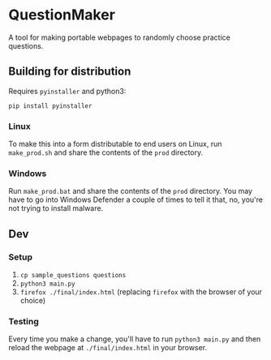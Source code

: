 # QuestionMaker

A tool for making portable webpages to randomly choose practice questions.

## Building for distribution

Requires `pyinstaller` and python3:

```
pip install pyinstaller
```

### Linux

To make this into a form distributable to end users on Linux, run `make_prod.sh` and share the contents of the `prod` directory.

### Windows

Run `make_prod.bat` and share the contents of the `prod` directory. You may have to go into Windows Defender a couple of times
to tell it that, no, you're not trying to install malware.

## Dev

### Setup

1. `cp sample_questions questions`
2. `python3 main.py`
3. `firefox ./final/index.html` (replacing `firefox` with the browser of your choice)

### Testing

Every time you make a change, you'll have to run `python3 main.py` and then reload the webpage at `./final/index.html` in your browser.

